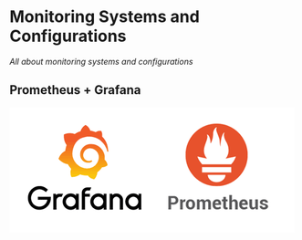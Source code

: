 # Monitoring Systems and Configurations

*All about monitoring systems and configurations*

## Prometheus + Grafana

[![Prometheus + Grafana](assets/prometheus_grafana.png)](prometheus_grafana/README.md)
